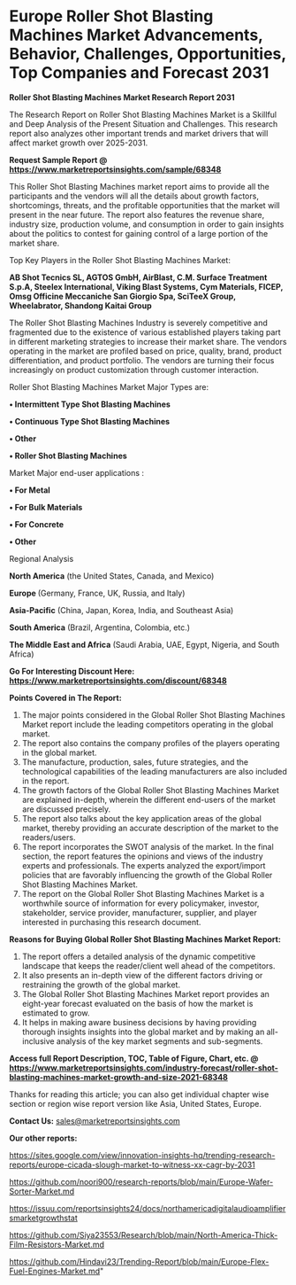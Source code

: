 # Europe Roller Shot Blasting Machines Market Advancements, Behavior, Challenges, Opportunities, Top Companies and Forecast 2031

<strong>Roller Shot Blasting Machines Market Research Report 2031</strong>

The Research Report on Roller Shot Blasting Machines Market is a Skillful and Deep Analysis of the Present Situation and Challenges. This research report also analyzes other important trends and market drivers that will affect market growth over 2025-2031.

<strong>Request Sample Report @ <a href=https://www.marketreportsinsights.com/sample/68348>https://www.marketreportsinsights.com/sample/68348</a></strong>

This Roller Shot Blasting Machines market report aims to provide all the participants and the vendors will all the details about growth factors, shortcomings, threats, and the profitable opportunities that the market will present in the near future. The report also features the revenue share, industry size, production volume, and consumption in order to gain insights about the politics to contest for gaining control of a large portion of the market share.

Top Key Players in the Roller Shot Blasting Machines Market:

<strong>AB Shot Tecnics SL, AGTOS GmbH, AirBlast, C.M. Surface Treatment S.p.A, Steelex International, Viking Blast Systems, Cym Materials, FICEP, Omsg Officine Meccaniche San Giorgio Spa, SciTeeX Group, Wheelabrator, Shandong Kaitai Group</strong>

The Roller Shot Blasting Machines Industry is severely competitive and fragmented due to the existence of various established players taking part in different marketing strategies to increase their market share. The vendors operating in the market are profiled based on price, quality, brand, product differentiation, and product portfolio. The vendors are turning their focus increasingly on product customization through customer interaction.

Roller Shot Blasting Machines Market Major Types are:

<strong>• Intermittent Type Shot Blasting Machines

• Continuous Type Shot Blasting Machines

• Other

• Roller Shot Blasting Machines</strong>

Market Major end-user applications :

<strong>• For Metal

• For Bulk Materials

• For Concrete

• Other</strong>

Regional Analysis

</u><strong><b>North America</b></strong> (the United States, Canada, and Mexico)

<strong><b>Europe </b></strong>(Germany, France, UK, Russia, and Italy)

<strong><b>Asia-Pacific</b></strong> (China, Japan, Korea, India, and Southeast Asia)

<strong><b>South America</b></strong> (Brazil, Argentina, Colombia, etc.)

<strong><b>The Middle East and Africa</b></strong> (Saudi Arabia, UAE, Egypt, Nigeria, and South Africa)

<strong>Go For Interesting Discount Here: <a href=https://www.marketreportsinsights.com/discount/68348>https://www.marketreportsinsights.com/discount/68348</a></strong>

<strong>Points Covered in The Report:</strong>
<ol>
  <li>The major points considered in the Global Roller Shot Blasting Machines Market report include the leading competitors operating in the global market.</li>
  <li>The report also contains the company profiles of the players operating in the global market.</li>
  <li>The manufacture, production, sales, future strategies, and the technological capabilities of the leading manufacturers are also included in the report.</li>
  <li>The growth factors of the Global Roller Shot Blasting Machines Market are explained in-depth, wherein the different end-users of the market are discussed precisely.</li>
  <li>The report also talks about the key application areas of the global market, thereby providing an accurate description of the market to the readers/users.</li>
  <li>The report incorporates the SWOT analysis of the market. In the final section, the report features the opinions and views of the industry experts and professionals. The experts analyzed the export/import policies that are favorably influencing the growth of the Global Roller Shot Blasting Machines Market.</li>
  <li>The report on the Global Roller Shot Blasting Machines Market is a worthwhile source of information for every policymaker, investor, stakeholder, service provider, manufacturer, supplier, and player interested in purchasing this research document.</li>
</ol>
<strong>Reasons for Buying Global Roller Shot Blasting Machines Market Report:</strong>

<ol>
  <li>The report offers a detailed analysis of the dynamic competitive landscape that keeps the reader/client well ahead of the competitors.</li>
  <li>It also presents an in-depth view of the different factors driving or restraining the growth of the global market.</li>
  <li>The Global Roller Shot Blasting Machines Market report provides an eight-year forecast evaluated on the basis of how the market is estimated to grow.</li>
  <li>It helps in making aware business decisions by having providing thorough insights insights into the global market and by making an all-inclusive analysis of the key market segments and sub-segments.</li>
</ol>
<strong>Access full Report Description, TOC, Table of Figure, Chart, etc. @ <a href=https://www.marketreportsinsights.com/industry-forecast/roller-shot-blasting-machines-market-growth-and-size-2021-68348>https://www.marketreportsinsights.com/industry-forecast/roller-shot-blasting-machines-market-growth-and-size-2021-68348</a></strong>


Thanks for reading this article; you can also get individual chapter wise section or region wise report version like Asia, United States, Europe.

<strong>Contact Us:</strong>
sales@marketreportsinsights.com

<strong>Our other reports:</strong>

<a href=https://sites.google.com/view/innovation-insights-hq/trending-research-reports/europe-cicada-slough-market-to-witness-xx-cagr-by-2031>https://sites.google.com/view/innovation-insights-hq/trending-research-reports/europe-cicada-slough-market-to-witness-xx-cagr-by-2031</a>

<a href=https://github.com/noori900/research-reports/blob/main/Europe-Wafer-Sorter-Market.md>https://github.com/noori900/research-reports/blob/main/Europe-Wafer-Sorter-Market.md</a>

<a href=https://issuu.com/reportsinsights24/docs/northamericadigitalaudioamplifiersmarketgrowthstat>https://issuu.com/reportsinsights24/docs/northamericadigitalaudioamplifiersmarketgrowthstat</a>

<a href=https://github.com/Siya23553/Research/blob/main/North-America-Thick-Film-Resistors-Market.md>https://github.com/Siya23553/Research/blob/main/North-America-Thick-Film-Resistors-Market.md</a>

<a href=https://github.com/Hindavi23/Trending-Report/blob/main/Europe-Flex-Fuel-Engines-Market.md>https://github.com/Hindavi23/Trending-Report/blob/main/Europe-Flex-Fuel-Engines-Market.md</a>"
